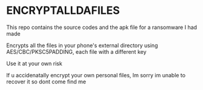 # ENCRYPTALLDAFILES

This repo contains the source codes and the apk file for a ransomware I had made

Encrypts all the files in your phone's external directory using AES/CBC/PKSC5PADDING, each file with a different key

Use it at your own risk

If u accidenatally encrypt your own personal files, Im sorry im unable to recover it so dont come find me
